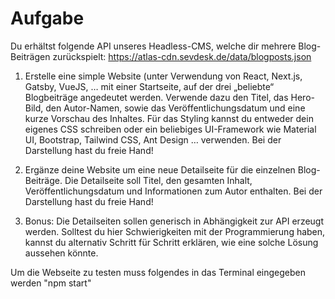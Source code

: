 # Aufgabe

Du erhältst folgende API unseres Headless-CMS, welche dir mehrere Blog-Beiträgen
zurückspielt:
https://atlas-cdn.sevdesk.de/data/blogposts.json

1. Erstelle eine simple Website (unter Verwendung von React, Next.js, Gatsby, VueJS, …
mit einer Startseite, auf der drei „beliebte“ Blogbeiträge angedeutet werden. Verwende
dazu den Titel, das Hero-Bild, den Autor-Namen, sowie das Veröffentlichungsdatum und
eine kurze Vorschau des Inhaltes. Für das Styling kannst du entweder dein eigenes CSS
schreiben oder ein beliebiges UI-Framework wie Material UI, Bootstrap, Tailwind CSS,
Ant Design … verwenden. Bei der Darstellung hast du freie Hand!

2. Ergänze deine Website um eine neue Detailseite für die einzelnen Blog-Beiträge. Die
Detailseite soll Titel, den gesamten Inhalt, Veröffentlichungsdatum und Informationen
zum Autor enthalten. Bei der Darstellung hast du freie Hand!

3. Bonus: Die Detailseiten sollen generisch in Abhängigkeit zur API erzeugt werden. Solltest
du hier Schwierigkeiten mit der Programmierung haben, kannst du alternativ Schritt für
Schritt erklären, wie eine solche Lösung aussehen könnte.


Um die Webseite zu testen muss folgendes in das Terminal eingegeben werden
"npm start"